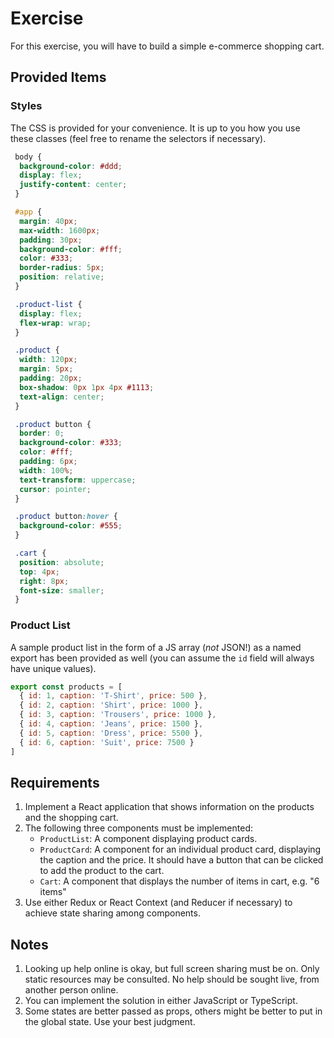 # Exercise
For this exercise, you will have to build a simple e-commerce shopping cart.

## Provided Items

### Styles
The CSS is provided for your convenience. It is up to you how you use these classes (feel free to rename the selectors if necessary).

```css
 body {
  background-color: #ddd;
  display: flex;
  justify-content: center;
 }

 #app {
  margin: 40px;
  max-width: 1600px;
  padding: 30px;
  background-color: #fff;
  color: #333;
  border-radius: 5px;
  position: relative;
 }

 .product-list {
  display: flex;
  flex-wrap: wrap;
 }

 .product {
  width: 120px;
  margin: 5px;
  padding: 20px;
  box-shadow: 0px 1px 4px #1113;
  text-align: center;
 }

 .product button {
  border: 0;
  background-color: #333;
  color: #fff;
  padding: 6px;
  width: 100%;
  text-transform: uppercase;
  cursor: pointer;
 }

 .product button:hover {
  background-color: #555;
 }

 .cart {
  position: absolute;
  top: 4px;
  right: 8px;
  font-size: smaller;
 }
```

### Product List
A sample product list in the form of a JS array (_not_ JSON!) as a named export has been provided as well (you can assume the `id` field will always have unique values).

```javascript
export const products = [
  { id: 1, caption: 'T-Shirt', price: 500 },
  { id: 2, caption: 'Shirt', price: 1000 },
  { id: 3, caption: 'Trousers', price: 1000 },
  { id: 4, caption: 'Jeans', price: 1500 },
  { id: 5, caption: 'Dress', price: 5500 },
  { id: 6, caption: 'Suit', price: 7500 }
]
```

## Requirements
1. Implement a React application that shows information on the products and the shopping cart.
2. The following three components must be implemented:
   - `ProductList`: A component displaying product cards.
   - `ProductCard`: A component for an individual product card, displaying the caption and the price. It should have a button that can be clicked to add the product to the cart.
   - `Cart`: A component that displays the number of items in cart, e.g. "6 items"
3. Use either Redux or React Context (and Reducer if necessary) to achieve state sharing among components.

## Notes
1. Looking up help online is okay, but full screen sharing must be on. Only static resources may be consulted. No help should be sought live, from another person online.
2. You can implement the solution in either JavaScript or TypeScript.
3. Some states are better passed as props, others might be better to put in the global state. Use your best judgment.
